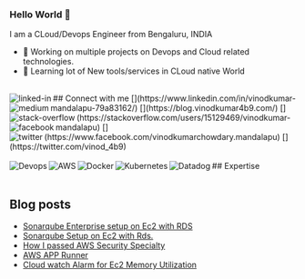 ### Hello World 👋
I am a CLoud/Devops Engineer from Bengaluru, INDIA
- 🔭 Working on multiple projects on Devops and Cloud related technologies.
- 🌱 Learning lot of New tools/services in CLoud native World
<br>
## Connect with me
[<img align="left" alt="linked-in" src="https://img.shields.io/badge/linkedin-%230077B5.svg?&style=for-the-badge&logo=linkedin&logoColor=white" />](https://www.linkedin.com/in/vinodkumar-mandalapu-79a83162/)
[<img align="left" alt="medium" src="https://img.shields.io/badge/medium-%2312100E.svg?&style=for-the-badge&logo=medium&logoColor=white" />](https://blog.vinodkumar4b9.com/)
[<img align="left" alt="stack-overflow" src="https://img.shields.io/badge/stack%20overflow-FE7A16?logo=stack-overflow&logoColor=white&style=for-the-badge" />](https://stackoverflow.com/users/15129469/vinodkumar-mandalapu)
[<img align="left" alt="facebook" src="https://img.shields.io/badge/facebook-%231877F2.svg?&style=for-the-badge&logo=facebook&logoColor=white" />](https://www.facebook.com/vinodkumarchowdary.mandalapu)
[<img align="left" alt="twitter" src="https://img.shields.io/badge/twitter-%231DA1F2.svg?&style=for-the-badge&logo=twitter&logoColor=white" />](https://twitter.com/vinod_4b9)
<br>
<br>
## Expertise
<img align="left" alt="Devops" src="https://img.shields.io/badge/Devops%20-%2343853D.svg?&style=for-the-badge&logo=node.js&logoColor=white" />
<img align="left" alt="AWS" src="https://img.shields.io/badge/%20AWS-%23232F3E?logo=amazon-aws&logoColor=white&style=for-the-badge" />
<img align="left" alt="Docker" src="https://img.shields.io/badge/Docker-%23316192.svg?&style=for-the-badge&logo=postgresql&logoColor=white" />
<img align="left" alt="Kubernetes" src="https://img.shields.io/badge/Kubernetes-3DDC84?logo=android&logoColor=white&style=for-the-badge" />
<img align="left" alt="Datadog" src="https://img.shields.io/badge/Datadog%20-%236DB33F.svg?&style=for-the-badge&logo=spring&logoColor=white" />
<br>
<br>

## Blog posts
<!-- BLOG-POST-LIST:START -->
- [Sonarqube Enterprise setup on Ec2 with RDS](https://towardsaws.com/sonarqube-enterprise-setup-on-ec2-with-rds-2fe32f394a47?source=rss-7a3640febca1------2)
- [Sonarqube Setup on Ec2 with Rds.](https://towardsaws.com/sonarqube-setup-on-ec2-with-rds-fbc133c22713?source=rss-7a3640febca1------2)
- [How I passed AWS Security Specialty](https://towardsaws.com/my-path-to-aws-security-specialty-7c3a35fff79a?source=rss-7a3640febca1------2)
- [AWS APP Runner](https://towardsaws.com/aws-app-runner-6d372e54c51?source=rss-7a3640febca1------2)
- [Cloud watch Alarm for Ec2 Memory Utilization](https://vinod4b9.medium.com/cloud-watch-alarm-for-ec2-memory-utilization-5338d7c04620?source=rss-7a3640febca1------2)
<!-- BLOG-POST-LIST:END -->
